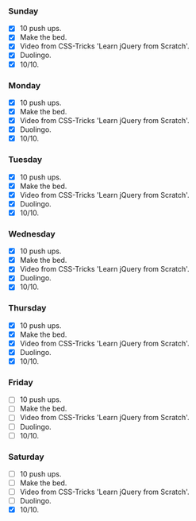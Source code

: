 ### Sunday

- [x] 10 push ups.
- [x] Make the bed.
- [x] Video from CSS-Tricks 'Learn jQuery from Scratch'.
- [x] Duolingo.
- [x] 10/10.

### Monday

- [x] 10 push ups.
- [x] Make the bed.
- [x] Video from CSS-Tricks 'Learn jQuery from Scratch'.
- [x] Duolingo.
- [x] 10/10.

### Tuesday

- [x] 10 push ups.
- [x] Make the bed.
- [x] Video from CSS-Tricks 'Learn jQuery from Scratch'.
- [x] Duolingo.
- [x] 10/10.

### Wednesday

- [x] 10 push ups.
- [x] Make the bed.
- [x] Video from CSS-Tricks 'Learn jQuery from Scratch'.
- [x] Duolingo.
- [x] 10/10.

### Thursday

- [x] 10 push ups.
- [x] Make the bed.
- [x] Video from CSS-Tricks 'Learn jQuery from Scratch'.
- [x] Duolingo.
- [x] 10/10.

### Friday

- [ ] 10 push ups.
- [ ] Make the bed.
- [ ] Video from CSS-Tricks 'Learn jQuery from Scratch'.
- [ ] Duolingo.
- [ ] 10/10.

### Saturday

- [ ] 10 push ups.
- [ ] Make the bed.
- [ ] Video from CSS-Tricks 'Learn jQuery from Scratch'.
- [ ] Duolingo.
- [x] 10/10.